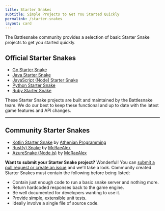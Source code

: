 ```yaml
---
title: Starter Snakes
subtitle: Simple Projects to Get You Started Quickly
permalink: /starter-snakes
layout: card
---
```


The Battlesnake community provides a selection of basic Starter Snake projects to get you started quickly.

## Official Starter Snakes

* [Go Starter Snake](https://github.com/battlesnakeio/starter-snake-go)
* [Java Starter Snake](https://github.com/battlesnakeio/starter-snake-java)
* [JavaScript (Node) Starter Snake](https://github.com/battlesnakeio/starter-snake-node)
* [Python Starter Snake](https://github.com/battlesnakeio/starter-snake-python)
* [Ruby Starter Snake](https://github.com/battlesnakeio/starter-snake-ruby)

These Starter Snake projects are built and maintained by the Battlesnake team. We do our best to keep these functional and up to date with the latest game features and API changes.

---

## Community Starter Snakes

* [Kotlin Starter Snake](https://github.com/athenian-programming/starter-snake-kotlin) by [Athenian Programming](https://github.com/athenian-programming)
* [Rust(y) Snake](https://github.com/mcraealex/rustysnake) by [McRaeAlex](https://github.com/McRaeAlex)
* [AzureSnake (Node.js)](https://github.com/mcraealex/AzureSnake) by [McRaeAlex](https://github.com/McRaeAlex)

**Want to submit your Starter Snake project?** Wonderful! You can [submit a pull request or create an issue](https://github.com/battlesnakeio/docs) and we'll take a look. Community created Starter Snakes must contain the following before being listed:

* Contain just enough code to run a basic snake server and nothing more.
* Return hardcoded responses back to the game engine.
* Be well documented for developers wanting to use it.
* Provide simple, extensible unit tests.
* Ideally involve a single file of source code.
